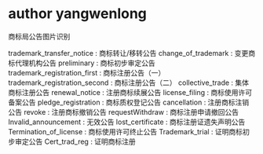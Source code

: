 # author yangwenlong

商标局公告图片识别

trademark_transfer_notice       : 商标转让/移转公告
change_of_trademark             : 变更商标代理机构公告
preliminary                     : 商标初步审定公告   
trademark_registration_first    : 商标注册公告（一）
trademark_registration_second   : 商标注册公告（二）
collective_trade                : 集体商标注册公告
renewal_notice                  : 注册商标续展公告
license_filing                  : 商标使用许可备案公告
pledge_registration             : 商标质权登记公告
cancellation                    : 注册商标注销公告
revoke                          : 注册商标撤销公告
requestWithdraw                 : 商标注册申请撤回公告
Invalid_announcement            : 无效公告
lost_certificate                : 商标注册证遗失声明公告
Termination_of_license          : 商标使用许可终止公告
Trademark_trial                 : 证明商标初步审定公告
Cert_trad_reg                   : 证明商标注册